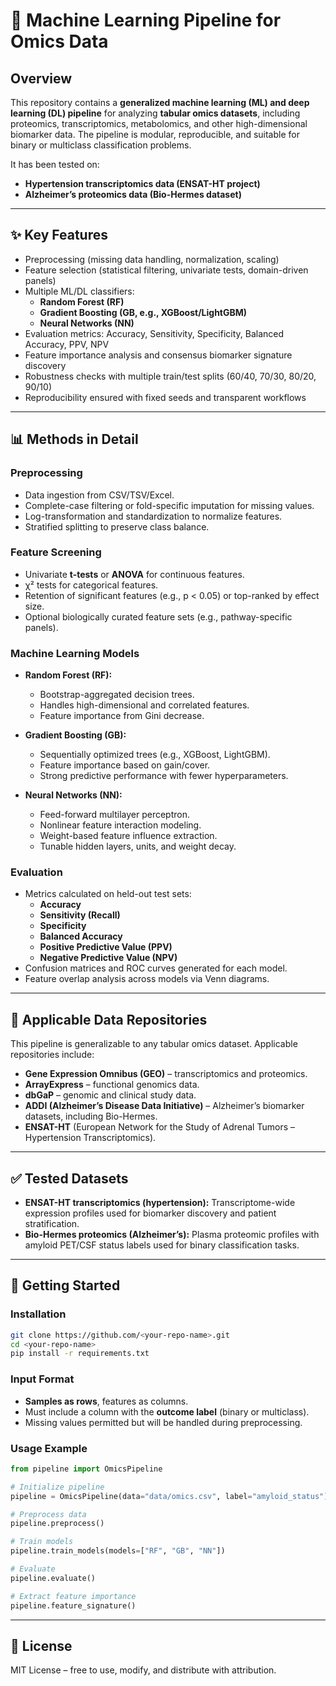 # 🧬 Machine Learning Pipeline for Omics Data

## Overview
This repository contains a **generalized machine learning (ML) and deep learning (DL) pipeline** for analyzing **tabular omics datasets**, including proteomics, transcriptomics, metabolomics, and other high-dimensional biomarker data. The pipeline is modular, reproducible, and suitable for binary or multiclass classification problems.

It has been tested on:
- **Hypertension transcriptomics data (ENSAT-HT project)**
- **Alzheimer’s proteomics data (Bio-Hermes dataset)**

---

## ✨ Key Features
- Preprocessing (missing data handling, normalization, scaling)
- Feature selection (statistical filtering, univariate tests, domain-driven panels)
- Multiple ML/DL classifiers:
  - **Random Forest (RF)**
  - **Gradient Boosting (GB, e.g., XGBoost/LightGBM)**
  - **Neural Networks (NN)**
- Evaluation metrics: Accuracy, Sensitivity, Specificity, Balanced Accuracy, PPV, NPV
- Feature importance analysis and consensus biomarker signature discovery
- Robustness checks with multiple train/test splits (60/40, 70/30, 80/20, 90/10)
- Reproducibility ensured with fixed seeds and transparent workflows

---

## 📊 Methods in Detail

### Preprocessing
- Data ingestion from CSV/TSV/Excel.
- Complete-case filtering or fold-specific imputation for missing values.
- Log-transformation and standardization to normalize features.
- Stratified splitting to preserve class balance.

### Feature Screening
- Univariate **t-tests** or **ANOVA** for continuous features.
- χ² tests for categorical features.
- Retention of significant features (e.g., p < 0.05) or top-ranked by effect size.
- Optional biologically curated feature sets (e.g., pathway-specific panels).

### Machine Learning Models
- **Random Forest (RF):**
  - Bootstrap-aggregated decision trees.
  - Handles high-dimensional and correlated features.
  - Feature importance from Gini decrease.

- **Gradient Boosting (GB):**
  - Sequentially optimized trees (e.g., XGBoost, LightGBM).
  - Feature importance based on gain/cover.
  - Strong predictive performance with fewer hyperparameters.

- **Neural Networks (NN):**
  - Feed-forward multilayer perceptron.
  - Nonlinear feature interaction modeling.
  - Weight-based feature influence extraction.
  - Tunable hidden layers, units, and weight decay.

### Evaluation
- Metrics calculated on held-out test sets:
  - **Accuracy**
  - **Sensitivity (Recall)**
  - **Specificity**
  - **Balanced Accuracy**
  - **Positive Predictive Value (PPV)**
  - **Negative Predictive Value (NPV)**
- Confusion matrices and ROC curves generated for each model.
- Feature overlap analysis across models via Venn diagrams.

---

## 📂 Applicable Data Repositories
This pipeline is generalizable to any tabular omics dataset. Applicable repositories include:
- **Gene Expression Omnibus (GEO)** – transcriptomics and proteomics.
- **ArrayExpress** – functional genomics data.
- **dbGaP** – genomic and clinical study data.
- **ADDI (Alzheimer’s Disease Data Initiative)** – Alzheimer’s biomarker datasets, including Bio-Hermes.
- **ENSAT-HT** (European Network for the Study of Adrenal Tumors – Hypertension Transcriptomics).

---

## ✅ Tested Datasets
- **ENSAT-HT transcriptomics (hypertension):** Transcriptome-wide expression profiles used for biomarker discovery and patient stratification.
- **Bio-Hermes proteomics (Alzheimer’s):** Plasma proteomic profiles with amyloid PET/CSF status labels used for binary classification tasks.

---

## 🚀 Getting Started

### Installation
```bash
git clone https://github.com/<your-repo-name>.git
cd <your-repo-name>
pip install -r requirements.txt
```

### Input Format
- **Samples as rows**, features as columns.
- Must include a column with the **outcome label** (binary or multiclass).
- Missing values permitted but will be handled during preprocessing.

### Usage Example
```python
from pipeline import OmicsPipeline

# Initialize pipeline
pipeline = OmicsPipeline(data="data/omics.csv", label="amyloid_status")

# Preprocess data
pipeline.preprocess()

# Train models
pipeline.train_models(models=["RF", "GB", "NN"])

# Evaluate
pipeline.evaluate()

# Extract feature importance
pipeline.feature_signature()
```

---

## 📜 License
MIT License – free to use, modify, and distribute with attribution.

